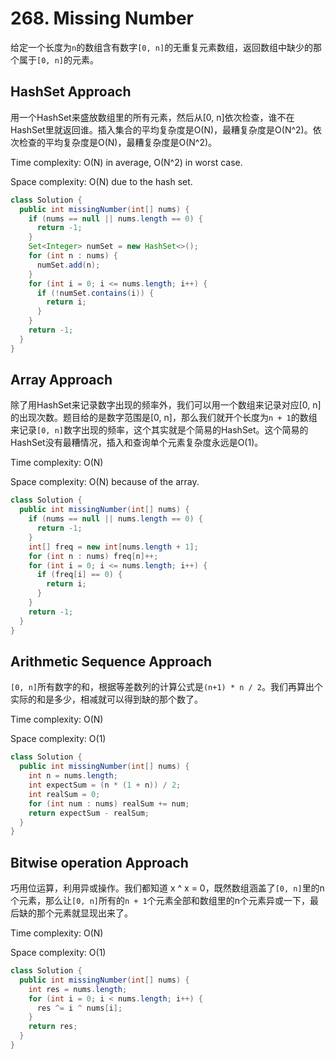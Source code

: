 # 268. Missing Number

给定一个长度为`n`的数组含有数字`[0, n]`的无重复元素数组，返回数组中缺少的那个属于`[0, n]`的元素。

## HashSet Approach

用一个HashSet来盛放数组里的所有元素，然后从[0, n]依次检查，谁不在HashSet里就返回谁。插入集合的平均复杂度是O(N)，最糟复杂度是O(N^2)。依次检查的平均复杂度是O(N)，最糟复杂度是O(N^2)。

Time complexity: O(N) in average, O(N^2) in worst case.

Space complexity: O(N) due to the hash set.

```java
class Solution {
  public int missingNumber(int[] nums) {
    if (nums == null || nums.length == 0) {
      return -1;
    }
    Set<Integer> numSet = new HashSet<>();
    for (int n : nums) {
      numSet.add(n);
    }
    for (int i = 0; i <= nums.length; i++) {
      if (!numSet.contains(i)) {
        return i;
      }
    }
    return -1;
  }
}
```

## Array Approach

除了用HashSet来记录数字出现的频率外，我们可以用一个数组来记录对应[0, n]的出现次数。题目给的是数字范围是[0, n]，那么我们就开个长度为`n + 1`的数组来记录`[0, n]`数字出现的频率，这个其实就是个简易的HashSet。这个简易的HashSet没有最糟情况，插入和查询单个元素复杂度永远是O(1)。

Time complexity: O(N)

Space complexity: O(N) because of the array.

```java
class Solution {
  public int missingNumber(int[] nums) {
    if (nums == null || nums.length == 0) {
      return -1;
    }
    int[] freq = new int[nums.length + 1];
    for (int n : nums) freq[n]++;
    for (int i = 0; i <= nums.length; i++) {
      if (freq[i] == 0) {
        return i;
      }
    }
    return -1;
  }
}
```

## Arithmetic Sequence Approach

`[0, n]`所有数字的和，根据等差数列的计算公式是`(n+1) * n / 2`。我们再算出个实际的和是多少，相减就可以得到缺的那个数了。

Time complexity: O(N)

Space complexity: O(1)

```java
class Solution {
  public int missingNumber(int[] nums) {
    int n = nums.length;
    int expectSum = (n * (1 + n)) / 2;
    int realSum = 0;
    for (int num : nums) realSum += num;
    return expectSum - realSum;
  }
}
```

## Bitwise operation Approach

巧用位运算，利用异或操作。我们都知道 x ^ x = 0，既然数组涵盖了`[0, n]`里的n个元素，那么让`[0, n]`所有的`n + 1`个元素全部和数组里的n个元素异或一下，最后缺的那个元素就显现出来了。

Time complexity: O(N)

Space complexity: O(1)

```java
class Solution {
  public int missingNumber(int[] nums) {
    int res = nums.length;
    for (int i = 0; i < nums.length; i++) {
      res ^= i ^ nums[i];
    }
    return res;
  }
}
```